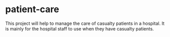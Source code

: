 # patient-care
This project will help to manage the care of casualty patients in a hospital. It is mainly for the hospital staff to use when they have casualty patients.
